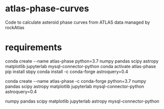 # atlas-phase-curves
Code to calculate asteroid phase curves from ATLAS data managed by rockAtlas

# requirements

conda create --name atlas-phase python=3.7 numpy pandas scipy astropy matplotlib jupyterlab mysql-connector-python
conda activate atlas-phase
pip install sbpy
conda install -c conda-forge astroquery=0.4

conda create --name atlas-phase -c conda-forge python=3.7 numpy pandas scipy astropy matplotlib jupyterlab mysql-connector-python astroquery=0.4

numpy pandas scipy matplotlib jupyterlab
astropy mysql-connector-python
